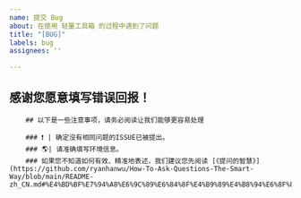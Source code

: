 ```yaml
---
name: 提交 Bug
about: 在使用 轻量工具箱 的过程中遇到了问题
title: "[BUG]"
labels: bug
assignees: ''

---
```


## 感谢您愿意填写错误回报！
        ## 以下是一些注意事项，请务必阅读让我们能够更容易处理

        ### ❗ | 确定没有相同问题的ISSUE已被提出。
        ### 🌎| 请准确填写环境信息。
        ### 如果您不知道如何有效、精准地表述，我们建议您先阅读 [《提问的智慧》](https://github.com/ryanhanwu/How-To-Ask-Questions-The-Smart-Way/blob/main/README-zh_CN.md#%E4%BD%BF%E7%94%A8%E6%9C%89%E6%84%8F%E4%B9%89%E4%B8%94%E6%8F%8F%E8%BF%B0%E6%98%8E%E7%A1%AE%E7%9A%84%E6%A0%87%E9%A2%98)

